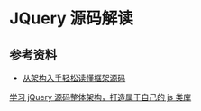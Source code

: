 # JQuery 源码解读

## 参考资料

-   [从架构入手轻松读懂框架源码](https://juejin.cn/post/6844904071862681607)

[学习 jQuery 源码整体架构，打造属于自己的 js 类库](https://lxchuan12.gitee.io/jquery/)
